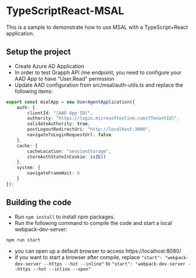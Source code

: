 # TypeScriptReact-MSAL

This is a sample to demonstrate how to use MSAL with a TypeScript+React application. 

## Setup the project
* Create Azure AD Application
* In order to test Grapph API /me endpoint, you need to configure your AAD App to have "User.Read" permssion
* Update AAD configuration from src/msal/auth-utils.ts and replace the following items: 

```Typescript
export const msalApp = new UserAgentApplication({
    auth: {
        clientId: "[AAD App ID]",
        authority: "https://login.microsoftonline.com/[TenantId]",
        validateAuthority: true,
        postLogoutRedirectUri: "http://localhost:3000",
        navigateToLoginRequestUrl: false
    },
    cache: {
        cacheLocation: "sessionStorage",
        storeAuthStateInCookie: isIE()
    },
    system: {
        navigateFrameWait: 0
    }
});
```
## Building the code
* Run `npm install` to install npm packages. 
* Run the following command to compile the code and start a local webpack-dev-server: 
```command
npm run start
```
* you can open up a default browser to access  https://localhost:8080/
* if you want to start a browser after compile, replace `"start": "webpack-dev-server --https --hot --inline"` to `"start": "webpack-dev-server --https --hot --inline --open"`
